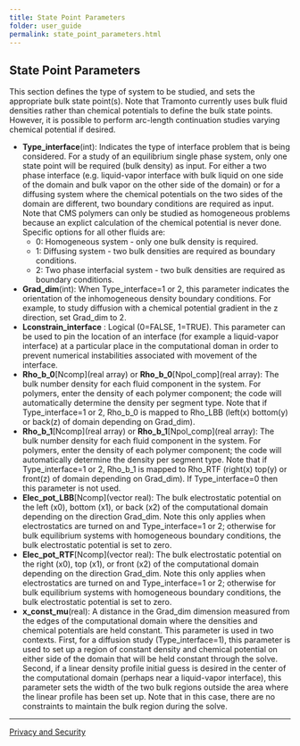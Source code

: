 ```yaml
---
title: State Point Parameters
folder: user_guide
permalink: state_point_parameters.html
---
```


## State Point Parameters

This section defines the type of system to be studied, and sets the appropriate bulk state point(s). Note that Tramonto currently uses bulk fluid densities rather than chemical potentials to define the bulk state points. However, it is possible to perform arc-length continuation studies varying chemical potential if desired.

*   **Type_interface**(int): Indicates the type of interface problem that is being considered. For a study of an equilibrium single phase system, only one state point will be required (bulk density) as input. For either a two phase interface (e.g. liquid-vapor interface with bulk liquid on one side of the domain and bulk vapor on the other side of the domain) or for a diffusing system where the chemical potentials on the two sides of the domain are different, two boundary conditions are required as input. Note that CMS polymers can only be studied as homogeneous problems because an explict calculation of the chemical potential is never done. Specific options for all other fluids are:
    *   0: Homogeneous system - only one bulk density is required.
    *   1: Diffusing system - two bulk densities are required as boundary conditions.
    *   2: Two phase interfacial system - two bulk densities are required as boundary conditions.
*   **Grad_dim**(int): When Type_interface=1 or 2, this parameter indicates the orientation of the inhomogeneous density boundary conditions. For example, to study diffusion with a chemical potential gradient in the z direction, set Grad_dim to 2\.
*   **Lconstrain_interface** : Logical (0=FALSE, 1=TRUE). This parameter can be used to pin the location of an interface (for example a liquid-vapor interface) at a particular place in the computational doman in order to prevent numerical instabilities associated with movement of the interface.
*   **Rho_b_0**[Ncomp](real array) or **Rho_b_0**[Npol_comp](real array): The bulk number density for each fluid component in the system. For polymers, enter the density of each polymer component; the code will automatically determine the density per segment type. Note that if Type_interface=1 or 2, Rho_b_0 is mapped to Rho_LBB (left(x) bottom(y) or back(z) of domain depending on Grad_dim).
*   **Rho_b_1**[Ncomp](real array) or **Rho_b_1**[Npol_comp](real array): The bulk number density for each fluid component in the system. For polymers, enter the density of each polymer component; the code will automatically determine the density per segment type. Note that if Type_interface=1 or 2, Rho_b_1 is mapped to Rho_RTF (right(x) top(y) or front(z) of domain depending on Grad_dim). If Type_interface=0 then this parameter is not used.
*   **Elec_pot_LBB**[Ncomp](vector real): The bulk electrostatic potential on the left (x0), bottom (x1), or back (x2) of the computational domain depending on the direction Grad_dim. Note this only applies when electrostatics are turned on and Type_interface=1 or 2; otherwise for bulk equilibrium systems with homogeneous boundary conditions, the bulk electrostatic potential is set to zero.
*   **Elec_pot_RTF**[Ncomp](vector real): The bulk electrostatic potential on the right (x0), top (x1), or front (x2) of the computational domain depending on the direction Grad_dim. Note this only applies when electrostatics are turned on and Type_interface=1 or 2; otherwise for bulk equilibrium systems with homogeneous boundary conditions, the bulk electrostatic potential is set to zero.
*   **x_const_mu**(real): A distance in the Grad_dim dimension measured from the edges of the computational domain where the densities and chemical potentials are held constant. This parameter is used in two contexts. First, for a diffusion study (Type_interface=1), this parameter is used to set up a region of constant density and chemical potential on either side of the domain that will be held constant through the solve. Second, if a linear density profile initial guess is desired in the center of the computational domain (perhaps near a liquid-vapor interface), this parameter sets the width of the two bulk regions outside the area where the linear profile has been set up. Note that in this case, there are no constraints to maintain the bulk region during the solve.

***

<a href="http://www.sandia.gov/general/privacy-security/index.html">Privacy and Security</a> 